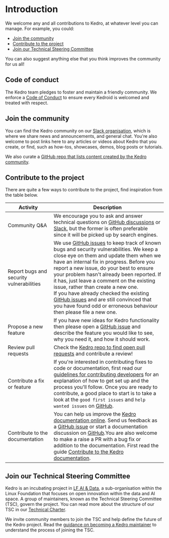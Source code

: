 # Introduction

We welcome any and all contributions to Kedro, at whatever level you can manage. For example, you could:

- [Join the community](#join-the-community-and-help-it-grow)
- [Contribute to the project](#contribute-to-the-project)
- [Join our Technical Steering Committee](#join-our-technical-steering-committee)


You can also suggest anything else that you think improves the community for us all!

## Code of conduct

The Kedro team pledges to foster and maintain a friendly community. We enforce a [Code of Conduct](./CODE_OF_CONDUCT.md) to ensure every Kedroid is welcomed and treated with respect.

## Join the community

You can find the Kedro community on our [Slack organisation](https://slack.kedro.org/), which is where we share news and announcements, and general chat. You're also welcome to post links here to any articles or videos about Kedro that you create, or find, such as how-tos, showcases, demos, blog posts or tutorials.

We also curate a [GitHub repo that lists content created by the Kedro community](https://github.com/kedro-org/awesome-kedro).

## Contribute to the project

There are quite a few ways to contribute to the project, find inspiration from the table below.

|Activity|Description|
|-|-|
|Community Q&A|We encourage you to ask and answer technical questions on [GitHub discussions](https://github.com/kedro-org/kedro/discussions) or [Slack](https://slack.kedro.org/), but the former is often preferable since it will be picked up by search engines.|
|Report bugs and security vulnerabilities |We use [GitHub issues](https://github.com/kedro-org/kedro/issues) to keep track of known bugs and security vulnerabilities. We keep a close eye on them and update them when we have an internal fix in progress. Before you report a new issue, do your best to ensure your problem hasn't already been reported. If it has, just leave a comment on the existing issue, rather than create a new one. <br /> If you have already checked the existing [GitHub issues](https://github.com/kedro-org/kedro/issues) and are still convinced that you have found odd or erroneous behaviour then please file a new one.|
|Propose a new feature|If you have new ideas for Kedro functionality then please open a [GitHub issue](https://github.com/kedro-org/kedro/issues) and describe the feature you would like to see, why you need it, and how it should work.|
|Review pull requests|Check the [Kedro repo to find open pull requests](https://github.com/kedro-org/kedro/pulls) and contribute a review!|
|Contribute a fix or feature|If you're interested in contributing fixes to code or documentation, first read our [guidelines for contributing developers](https://docs.kedro.org/en/stable/contribution/developer_contributor_guidelines.html) for an explanation of how to get set up and the process you'll follow.  Once you are ready to contribute, a good place to start is to take a look at the `good first issues` and `help wanted issues` on [GitHub](https://github.com/kedro-org/kedro/issues).|
|Contribute to the documentation|You can help us improve the [Kedro documentation online](https://docs.kedro.org/en/stable/). Send us feedback as a [GitHub issue](https://github.com/kedro-org/kedro/issues) or start a documentation discussion on [GitHub](https://github.com/kedro-org/kedro/discussions).You are also welcome to make a raise a PR with a bug fix or addition to the documentation. First read the guide [Contribute to the Kedro documentation](https://docs.kedro.org/en/stable/contribution/documentation_contributor_guidelines.html).


## Join our Technical Steering Committee

Kedro is an incubating project in [LF AI & Data](https://lfaidata.foundation/), a sub-organisation within the Linux
Foundation that focuses on open innovation within the data and AI space. A group of maintainers, known as the Technical Steering Committee (TSC), govern the project. You can read more about the structure of our TSC in our [Technical Charter](./kedro_technical_charter.pdf).

We invite community members to join the TSC and help define the future of the Kedro project. Read the [guidance on becoming a Kedro maintainer](https://docs.kedro.org/en/stable/contribution/technical_steering_committee.html) to understand the process of joining the TSC.
